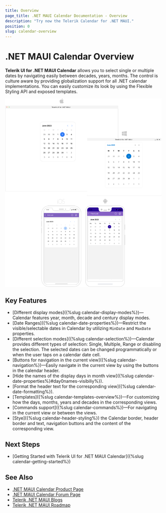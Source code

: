 ```yaml
---
title: Overview
page_title: .NET MAUI Calendar Documentation - Overview
description: "Try now the Telerik Calendar for .NET MAUI."
position: 0
slug: calendar-overview
---
```


# .NET MAUI Calendar Overview

**Telerik UI for .NET MAUI Calendar** allows you to select single or multiple dates by navigating easily between decades, years, months. The control is culture aware by providing globalization support for all .NET calendar implementations. You can easily customize its look by using the Flexible Styling API and exposed templates. 

![.NET MAUI Calendar Overview](images/calendar-overview.png "Calendar Overview")

## Key Features

* [Different display modes]({%slug calendar-display-modes%})&mdash;Calendar features year, month, decade and century display modes.
* [Date Ranges]({%slug calendar-date-properties%})&mdash;Restrict the visible/selectable dates in Calendar by utilizing `MinDate` and `MaxDate` properties. 
* [Different selection modes]({%slug calendar-selection%})&mdash;Calendar provides different types of selection: Single, Multiple, Range or disabling the selection. The selected dates can be changed programmatically or when the user taps on a calendar date cell.
* [Buttons for navigation in the current view]({%slug calendar-navigation%})&mdash;Easily navigate in the current view by using the buttons in the calendar header.
* [Hide the names of the display days in month view]({%slug calendar-date-properties%}#day0names-visibiliy%}).
* [Format the header text for the corresponding view]({%slug calendar-date-formatting%}).
* [Templates]({%slug calendar-templates-overview%})&mdash;For customizing how the days, months, years and decades in the corresponding views.
* [Commands support]({%slug calendar-commands%})&mdash;For navigating in the current view or between the views.
* [Stye]({%slug calendar-header-styling%}) the Calendar border, header border and text, navigation buttons and the content of the corresponding view.

## Next Steps

- [Getting Started with Telerik UI for .NET MAUI Calendar]({%slug calendar-getting-started%})

## See Also

- [.NET MAUI Calendar Product Page](https://www.telerik.com/maui-ui/calendar)
- [.NET MAUI Calendar Forum Page](https://www.telerik.com/forums/maui?tagId=1937)
- [Telerik .NET MAUI Blogs](https://www.telerik.com/blogs/mobile-net-maui)
- [Telerik .NET MAUI Roadmap](https://www.telerik.com/support/whats-new/maui-ui/roadmap)
